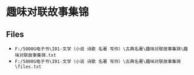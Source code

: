 # 趣味对联故事集锦

## Files

- `F:/5000G电子书\I01-文学（小说 诗歌 名著 写作）\古典名著\趣味对联故事集锦\趣味对联故事集锦.txt`
- `F:/5000G电子书\I01-文学（小说 诗歌 名著 写作）\古典名著\趣味对联故事集锦\files.txt`

